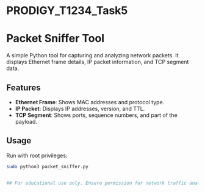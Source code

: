 # PRODIGY_T1234_Task5

# Packet Sniffer Tool

A simple Python tool for capturing and analyzing network packets. It displays Ethernet frame details, IP packet information, and TCP segment data.

## Features
- **Ethernet Frame**: Shows MAC addresses and protocol type.
- **IP Packet**: Displays IP addresses, version, and TTL.
- **TCP Segment**: Shows ports, sequence numbers, and part of the payload.

## Usage
Run with root privileges:
```bash
sudo python3 packet_sniffer.py


## For educational use only. Ensure permission for network traffic analysis